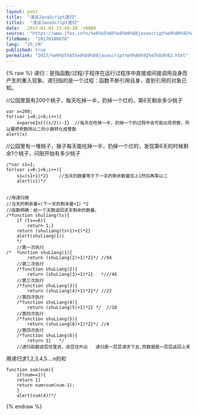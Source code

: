```yaml
---
layout: post
title:  "浅谈JavaScript递归"
title2:  "浅谈JavaScript递归"
date:   2017-01-01 23:49:38  +0800
source:  "https://www.jfox.info/%e6%b5%85%e8%b0%88javascript%e9%80%92%e5%bd%92.html"
fileName:  "20170100878"
lang:  "zh_CN"
published: true
permalink: "2017/%e6%b5%85%e8%b0%88javascript%e9%80%92%e5%bd%92.html"
---
```

{% raw %}
递归：是指函数/过程/子程序在运行过程序中直接或间接调用自身而产生的重入现象。递归指的是一个过程：函数不断引用自身，直到引用的对象已知。

//公园里面有200个桃子，每天吃掉一半，扔掉一个烂的，第6天剩余多少桃子

    var x=200;
    for(var i=0;i<6;i++){
    	x=parseInt((x/2))-1}  //每天在吃掉一半，扔掉一个的过程中会可能出现奇数，所以要把奇数除以二的小数转化成整数
    alert(x)
    

//公园里有一堆桃子，猴子每天能吃掉一半，扔掉一个烂的，发现第6天的时候剩余1个桃子，问刚开始有多少桃子

    /*var s1=1;
    for(var i=0;i<6;i++){
    	s1=(s1+1)*2}    //当天的数量等于下一天的剩余数量加上1然后再乘以二
    	alert(s1)*/
    

    //用递归做
    //当天的剩余量=(下一天的剩余量+1）*2
    //函数明确：给一个天数返回该天剩余的数量。
    /*function shuliang(ts){
    	if (ts==6){
    		return 1;}
    	return (shuliang(ts+1)+1)*2}
    	alert(shuliang(1))
    	*/
    	//第一次执行
    /*	function shuLiang(1){
    		return (shuLiang(2)+1)*2}*/ //94
    	//第二次执行
    	/*function shuLiang(2){
    		return (shuLiang(3)+1)*2}	*///46
    	//第三次执行
    	/*function shuLiang(3){
    		return (shuLiang(4)+1)*2}*/	//22
    	//第四次执行
    	/*function shuLiang(4){
    		return (shuLiang(5)+1)*2} */  //10
        //第四次执行
    	/*function shuLiang(5){
    		return (shuLiang(6)+1)*2}*/	//4
    	//第四次执行
    	/*function shuLiang(6){
    		return 1}	*/	
    	//递归函数逐层往里进，逐层往外出   递归是一层层请求下去,而数据是一层层返回上来	
    

用递归求1,2,3,4,5….n的和

    function sum(num){
    	if(num==1){
    	return 1}
    	return num+sum(num-1);
    	}
    	alert(sum(4))*/
{% endraw %}